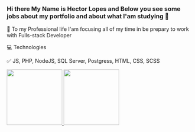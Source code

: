 ### Hi there My Name is Hector Lopes and Below you see some jobs about my portfolio and about what I'am studying  👋

 🔭 To my Professional life I'am focusing all of my time in be prepary to work with Fulls-stack Developer

 💻 Technologies

 ✅ JS, PHP, NodeJS, SQL Server, Postgress, HTML, CSS, SCSS



<div>
<a href="https://github.com/Hector-Lopes">
<img height="150em" src="https://github-readme-stats.vercel.app/api/top-langs/?username=Hector-Lopes&layout=compact&langs_count=7&theme=dracula"/>
<img height="150em" src="https://github-readme-stats.vercel.app/api?username=Hector-Lopes&show_icons=true&theme=dracula&include_all_commits=true&count_private=true"/>
</div>




